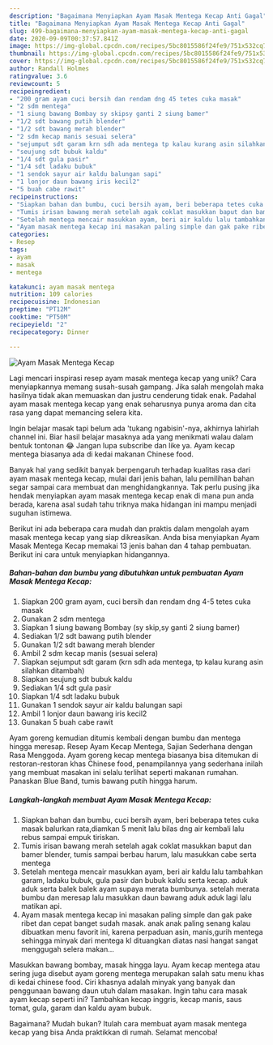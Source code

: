 ```yaml
---
description: "Bagaimana Menyiapkan Ayam Masak Mentega Kecap Anti Gagal"
title: "Bagaimana Menyiapkan Ayam Masak Mentega Kecap Anti Gagal"
slug: 499-bagaimana-menyiapkan-ayam-masak-mentega-kecap-anti-gagal
date: 2020-09-09T00:37:57.841Z
image: https://img-global.cpcdn.com/recipes/5bc8015586f24fe9/751x532cq70/ayam-masak-mentega-kecap-foto-resep-utama.jpg
thumbnail: https://img-global.cpcdn.com/recipes/5bc8015586f24fe9/751x532cq70/ayam-masak-mentega-kecap-foto-resep-utama.jpg
cover: https://img-global.cpcdn.com/recipes/5bc8015586f24fe9/751x532cq70/ayam-masak-mentega-kecap-foto-resep-utama.jpg
author: Randall Holmes
ratingvalue: 3.6
reviewcount: 5
recipeingredient:
- "200 gram ayam cuci bersih dan rendam dng 45 tetes cuka masak"
- "2 sdm mentega"
- "1 siung bawang Bombay sy skipsy ganti 2 siung bamer"
- "1/2 sdt bawang putih blender"
- "1/2 sdt bawang merah blender"
- "2 sdm kecap manis sesuai selera"
- "sejumput sdt garam krn sdh ada mentega tp kalau kurang asin silahkan ditambah"
- "seujung sdt bubuk kaldu"
- "1/4 sdt gula pasir"
- "1/4 sdt ladaku bubuk"
- "1 sendok sayur air kaldu balungan sapi"
- "1 lonjor daun bawang iris kecil2"
- "5 buah cabe rawit"
recipeinstructions:
- "Siapkan bahan dan bumbu, cuci bersih ayam, beri beberapa tetes cuka masak balurkan rata,diamkan 5 menit lalu bilas dng air kembali lalu rebus sampai empuk tiriskan."
- "Tumis irisan bawang merah setelah agak coklat masukkan baput dan bamer blender, tumis sampai berbau harum, lalu masukkan cabe serta mentega"
- "Setelah mentega mencair masukkan ayam, beri air kaldu lalu tambahkan garam, ladaku bubuk, gula pasir dan bubuk kaldu serta kecap. aduk aduk serta balek balek ayam supaya merata bumbunya. setelah merata bumbu dan meresap lalu masukkan daun bawang aduk aduk lagi lalu matikan api."
- "Ayam masak mentega kecap ini masakan paling simple dan gak pake ribet dan cepat banget sudah masak. anak anak paling senang kalau dibuatkan menu favorit ini, karena perpaduan asin, manis,gurih mentega sehingga minyak dari mentega kl dituangkan diatas nasi hangat sangat menggugah selera makan..."
categories:
- Resep
tags:
- ayam
- masak
- mentega

katakunci: ayam masak mentega 
nutrition: 109 calories
recipecuisine: Indonesian
preptime: "PT12M"
cooktime: "PT50M"
recipeyield: "2"
recipecategory: Dinner

---
```



![Ayam Masak Mentega Kecap](https://img-global.cpcdn.com/recipes/5bc8015586f24fe9/751x532cq70/ayam-masak-mentega-kecap-foto-resep-utama.jpg)

Lagi mencari inspirasi resep ayam masak mentega kecap yang unik? Cara menyiapkannya memang susah-susah gampang. Jika salah mengolah maka hasilnya tidak akan memuaskan dan justru cenderung tidak enak. Padahal ayam masak mentega kecap yang enak seharusnya punya aroma dan cita rasa yang dapat memancing selera kita.

Ingin belajar masak tapi belum ada &#39;tukang ngabisin&#39;-nya, akhirnya lahirlah channel ini. Biar hasil belajar masaknya ada yang menikmati walau dalam bentuk tontonan 😂 Jangan lupa subscribe dan like ya. Ayam kecap mentega biasanya ada di kedai makanan Chinese food.

Banyak hal yang sedikit banyak berpengaruh terhadap kualitas rasa dari ayam masak mentega kecap, mulai dari jenis bahan, lalu pemilihan bahan segar sampai cara membuat dan menghidangkannya. Tak perlu pusing jika hendak menyiapkan ayam masak mentega kecap enak di mana pun anda berada, karena asal sudah tahu triknya maka hidangan ini mampu menjadi suguhan istimewa.


Berikut ini ada beberapa cara mudah dan praktis dalam mengolah ayam masak mentega kecap yang siap dikreasikan. Anda bisa menyiapkan Ayam Masak Mentega Kecap memakai 13 jenis bahan dan 4 tahap pembuatan. Berikut ini cara untuk menyiapkan hidangannya.

<!--inarticleads1-->

##### Bahan-bahan dan bumbu yang dibutuhkan untuk pembuatan Ayam Masak Mentega Kecap:

1. Siapkan 200 gram ayam, cuci bersih dan rendam dng 4-5 tetes cuka masak
1. Gunakan 2 sdm mentega
1. Siapkan 1 siung bawang Bombay (sy skip,sy ganti 2 siung bamer)
1. Sediakan 1/2 sdt bawang putih blender
1. Gunakan 1/2 sdt bawang merah blender
1. Ambil 2 sdm kecap manis (sesuai selera)
1. Siapkan sejumput sdt garam (krn sdh ada mentega, tp kalau kurang asin silahkan ditambah)
1. Siapkan seujung sdt bubuk kaldu
1. Sediakan 1/4 sdt gula pasir
1. Siapkan 1/4 sdt ladaku bubuk
1. Gunakan 1 sendok sayur air kaldu balungan sapi
1. Ambil 1 lonjor daun bawang iris kecil2
1. Gunakan 5 buah cabe rawit


Ayam goreng kemudian ditumis kembali dengan bumbu dan mentega hingga meresap. Resep Ayam Kecap Mentega, Sajian Sederhana dengan Rasa Menggoda. Ayam goreng kecap mentega biasanya bisa ditemukan di restoran-restoran khas Chinese food, penampilannya yang sederhana inilah yang membuat masakan ini selalu terlihat seperti makanan rumahan. Panaskan Blue Band, tumis bawang putih hingga harum. 

<!--inarticleads2-->

##### Langkah-langkah membuat Ayam Masak Mentega Kecap:

1. Siapkan bahan dan bumbu, cuci bersih ayam, beri beberapa tetes cuka masak balurkan rata,diamkan 5 menit lalu bilas dng air kembali lalu rebus sampai empuk tiriskan.
1. Tumis irisan bawang merah setelah agak coklat masukkan baput dan bamer blender, tumis sampai berbau harum, lalu masukkan cabe serta mentega
1. Setelah mentega mencair masukkan ayam, beri air kaldu lalu tambahkan garam, ladaku bubuk, gula pasir dan bubuk kaldu serta kecap. aduk aduk serta balek balek ayam supaya merata bumbunya. setelah merata bumbu dan meresap lalu masukkan daun bawang aduk aduk lagi lalu matikan api.
1. Ayam masak mentega kecap ini masakan paling simple dan gak pake ribet dan cepat banget sudah masak. anak anak paling senang kalau dibuatkan menu favorit ini, karena perpaduan asin, manis,gurih mentega sehingga minyak dari mentega kl dituangkan diatas nasi hangat sangat menggugah selera makan...


Masukkan bawang bombay, masak hingga layu. Ayam kecap mentega atau sering juga disebut ayam goreng mentega merupakan salah satu menu khas di kedai chinese food. Ciri khasnya adalah minyak yang banyak dan penggunaan bawang daun utuh dalam masakan. Ingin tahu cara masak ayam kecap seperti ini? Tambahkan kecap inggris, kecap manis, saus tomat, gula, garam dan kaldu ayam bubuk. 

Bagaimana? Mudah bukan? Itulah cara membuat ayam masak mentega kecap yang bisa Anda praktikkan di rumah. Selamat mencoba!
